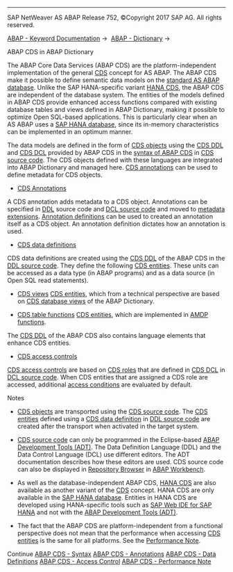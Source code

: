   

* * *

SAP NetWeaver AS ABAP Release 752, ©Copyright 2017 SAP AG. All rights reserved.

[ABAP - Keyword Documentation](javascript:call_link\('abenabap.htm'\)) →  [ABAP - Dictionary](javascript:call_link\('abenabap_dictionary.htm'\)) → 

ABAP CDS in ABAP Dictionary

The ABAP Core Data Services (ABAP CDS) are the platform-independent implementation of the general [CDS](javascript:call_link\('abencds_glosry.htm'\) "Glossary Entry") concept for AS ABAP. The ABAP CDS make it possible to define semantic data models on the [standard AS ABAP database](javascript:call_link\('abenstandard_db_glosry.htm'\) "Glossary Entry"). Unlike the SAP HANA-specific variant [HANA CDS](https://help.sap.com/viewer/09b6623836854766b682356393c6c416/2.0.00/en-us), the ABAP CDS are independent of the database system. The entities of the models defined in ABAP CDS provide enhanced access functions compared with existing database tables and views defined in ABAP Dictionary, making it possible to optimize Open SQL-based applications. This is particularly clear when an AS ABAP uses a [SAP HANA database](javascript:call_link\('abenhana_database_glosry.htm'\) "Glossary Entry"), since its in-memory characteristics can be implemented in an optimum manner.

The data models are defined in the form of [CDS objects](javascript:call_link\('abencds_object_glosry.htm'\) "Glossary Entry") using the [CDS DDL](javascript:call_link\('abencds_ddl_glosry.htm'\) "Glossary Entry") and [CDS DCL](javascript:call_link\('abencds_dcl_glosry.htm'\) "Glossary Entry") provided by ABAP CDS in the [syntax of ABAP CDS](javascript:call_link\('abencds_syntax.htm'\)) in [CDS source code](javascript:call_link\('abencds_source_code_glosry.htm'\) "Glossary Entry"). The CDS objects defined with these languages are integrated into ABAP Dictionary and managed here. [CDS annotations](javascript:call_link\('abencds_annotation_glosry.htm'\) "Glossary Entry") can be used to define metadata for CDS objects.

-   [CDS Annotations](javascript:call_link\('abencds_annotations.htm'\))

A CDS annotation adds metadata to a CDS object. Annotations can be specified in [DDL](javascript:call_link\('abenddl_source_code_glosry.htm'\) "Glossary Entry") source code and [DCL source code](javascript:call_link\('abenddl_source_code_glosry.htm'\) "Glossary Entry") and moved to [metadata extensions](javascript:call_link\('abencds_metadata_extension_glosry.htm'\) "Glossary Entry"). [Annotation definitions](javascript:call_link\('abencds_anno_definition_glosry.htm'\) "Glossary Entry") can be used to created an annotation itself as a CDS object. An annotation definition dictates how an annotation is used.

-   [CDS data definitions](javascript:call_link\('abenddic_cds_entities.htm'\))

CDS data definitions are created using the [CDS DDL](javascript:call_link\('abencds_ddl_glosry.htm'\) "Glossary Entry") of the ABAP CDS in the [DDL source code](javascript:call_link\('abenddl_source_code_glosry.htm'\) "Glossary Entry"). They define the following [CDS entities](javascript:call_link\('abencds_entity_glosry.htm'\) "Glossary Entry"). These units can be accessed as a data type (in ABAP programs) and as a data source (in Open SQL read statements).

-   [CDS views](javascript:call_link\('abenddic_cds_views.htm'\))
    [CDS entities](javascript:call_link\('abencds_entity_glosry.htm'\) "Glossary Entry"), which from a technical perspective are based on [CDS database views](javascript:call_link\('abencds_database_view_glosry.htm'\) "Glossary Entry") of the ABAP Dictionary.

-   [CDS table functions](javascript:call_link\('abenddic_cds_table_functions.htm'\))
    [CDS entities](javascript:call_link\('abencds_entity_glosry.htm'\) "Glossary Entry"), which are implemented in [AMDP functions](javascript:call_link\('abenamdp_function_glosry.htm'\) "Glossary Entry").

The [CDS DDL](javascript:call_link\('abencds_ddl_glosry.htm'\) "Glossary Entry") of the ABAP CDS also contains language elements that enhance CDS entities.

-   [CDS access controls](javascript:call_link\('abencds_authorizations.htm'\))

[CDS access controls](javascript:call_link\('abencds_access_control_glosry.htm'\) "Glossary Entry") are based on [CDS roles](javascript:call_link\('abencds_role_glosry.htm'\) "Glossary Entry") that are defined in [CDS DCL](javascript:call_link\('abencds_dcl_glosry.htm'\) "Glossary Entry") in [DCL source code](javascript:call_link\('abendcl_source_code_glosry.htm'\) "Glossary Entry"). When CDS entities that are assigned a CDS role are accessed, additional [access conditions](javascript:call_link\('abenaccess_condition_glosry.htm'\) "Glossary Entry") are evaluated by default.

Notes

-   [CDS objects](javascript:call_link\('abencds_object_glosry.htm'\) "Glossary Entry") are transported using the [CDS source code](javascript:call_link\('abencds_source_code_glosry.htm'\) "Glossary Entry"). The [CDS entities](javascript:call_link\('abencds_entity_glosry.htm'\) "Glossary Entry") defined using a [CDS data definition](javascript:call_link\('abencds_data_definition_glosry.htm'\) "Glossary Entry") in [DDL source code](javascript:call_link\('abenddl_source_code_glosry.htm'\) "Glossary Entry") are created after the transport when activated in the target system.

-   [CDS source code](javascript:call_link\('abencds_source_code_glosry.htm'\) "Glossary Entry") can only be programmed in the Eclipse-based [ABAP Development Tools (ADT)](javascript:call_link\('abenadt_glosry.htm'\) "Glossary Entry"). The Data Definition Language (DDL) and the Data Control Language (DCL) use different editors. The ADT documentation describes how these editors are used. CDS source code can also be displayed in [Repository Browser](javascript:call_link\('abenrepository_browser_glosry.htm'\) "Glossary Entry") in [ABAP Workbench](javascript:call_link\('abenabap_workbench_glosry.htm'\) "Glossary Entry").

-   As well as the database-independent ABAP CDS, [HANA CDS](https://help.sap.com/viewer/09b6623836854766b682356393c6c416/2.0.00/en-us) are also available as another variant of the [CDS](javascript:call_link\('abencds_glosry.htm'\) "Glossary Entry") concept. HANA CDS are only available in the [SAP HANA database](javascript:call_link\('abenhana_database_glosry.htm'\) "Glossary Entry"). Entities in HANA CDS are developed using HANA-specific tools such as [SAP Web IDE for SAP HANA](javascript:call_link\('abensap_web_ide_for_sap_han_glosry.htm'\) "Glossary Entry") and not with the [ABAP Development Tools (ADT)](javascript:call_link\('abenadt_glosry.htm'\) "Glossary Entry").

-   The fact that the ABAP CDS are platform-independent from a functional perspective does not mean that the performance when accessing [CDS entities](javascript:call_link\('abencds_entity_glosry.htm'\) "Glossary Entry") is the same for all platforms. See the [Performance Note](javascript:call_link\('abenabap_cds_perfo.htm'\)).

Continue
[ABAP CDS - Syntax](javascript:call_link\('abencds_syntax.htm'\))
[ABAP CDS - Annotations](javascript:call_link\('abencds_annotations.htm'\))
[ABAP CDS - Data Definitions](javascript:call_link\('abenddic_cds_entities.htm'\))
[ABAP CDS - Access Control](javascript:call_link\('abencds_authorizations.htm'\))
[ABAP CDS - Performance Note](javascript:call_link\('abenabap_cds_perfo.htm'\))